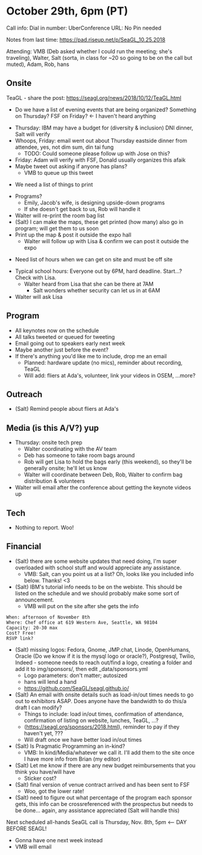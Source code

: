 # October 29th, 6pm (PT)

Call info:
 Dial in number: 
 UberConference URL: 
 No Pin needed
 
Notes from last time: https://pad.riseup.net/p/SeaGL_10.25.2018

Attending: VMB (Deb asked whether I could run the meeting; she's traveling), Walter, Salt (sorta, in class for ~20 so going to be on the call but muted), Adam, Rob, hans

## Onsite

TeaGL - share the post: https://seagl.org/news/2018/10/12/TeaGL.html

- Do we have a list of evening events that are being organized? Something on Thursday? FSF on Friday? <- I haven't heard anything

* Thursday: IBM may have a budget for (diversity & inclusion) DNI dinner, Salt will verify
* Whoops, Friday: email went out about Thursday eastside dinner from attendee, yes, not dim sum, din tai fung
    * TODO: Could someone please follow up with Jose on this?
* Friday: Adam will verify with FSF, Donald usually organizes this afaik
* Maybe tweet out asking if anyone has plans?
    * VMB to queue up this tweet

- We need a list of things to print

* Programs?
    * Emily, Jacob's wife, is designing upside-down programs
    * If she doesn't get back to us, Rob will handle it
* Walter will re-print the room bag list
* (Salt) I can make the maps, these get printed (how many) also go in program; will get them to us soon
* Print up the map & post it outside the expo hall
    * Walter will follow up with Lisa & confirm we can post it outside the expo

- Need list of hours when we can get on site and must be off site

* Typical school hours: Everyone out by 6PM, hard deadline. Start…? Check with Lisa.
    * Walter heard from Lisa that she can be there at 7AM
        * Salt wonders whether security can let us in at 6AM
* Walter will ask Lisa

## Program

* All keynotes now on the schedule
* All talks tweeted or queued for tweeting
* Email going out to speakers early next week
* Maybe another just before the event?
* If there's anything you'd like me to include, drop me an email
    * Planned: hardware update (no mics), reminder about recording, TeaGL
    * Will add: fliers at Ada's, volunteer, link your videos in OSEM, …more?


## Outreach

- (Salt) Remind people about fliers at Ada's

## Media (is this A/V?) yup

* Thursday: onsite tech prep
    * Walter coordinating with the AV team
    * Deb has someone to take room bags around
    * Rob will get Lisa to hold the bags early (this weekend), so they'll be generally onsite; he'll let us know
    * Walter will coordinate between Deb, Rob, Walter to confirm bag distribution & volunteers
* Walter will email after the conference about getting the keynote videos up

## Tech

* Nothing to report. Woo!

## Financial

- (Salt) there are some website updates that need doing, I'm super overloaded with school stuff and would appreciate any assistance.
    * VMB: Salt, can you point us at a list? Oh, looks like you included info below. Thanks! <3
- (Salt) IBM's tutorial info needs to be on the webiste. This should be listed on the schedule and we should probably make some sort of announcement.
    * VMB will put on the site after she gets the info
    
```
When: afternoon of November 8th
Where: Chef office at 619 Western Ave, Seattle, WA 98104
Capacity: 20-30 max
Cost? Free!
RSVP link?
```

- (Salt) missing logos: Fedora, Gnome, JMP.chat, Linode, OpenHumans, Oracle (Do we know if it is the mysql logo or oracle?), Postgresql, Twilio, Indeed - someone needs to reach out/find a logo, creating a folder and add it to img/sponsors/, then edit _data/sponsors.yml
    * Logo parameters: don't matter; autosized
    * hans will lend a hand
    * https://github.com/SeaGL/seagl.github.io/
- (Salt) An email with onsite details such as load-in/out times needs to go out to exhibitors ASAP. Does anyone have the bandwidth to do this/a draft I can modify?
    * Things to include: load in/out times, confirmation of attendance, confirmation of listing on website, lunches, TeaGL, …?
    * (https://seagl.org/sponsors/2018.html), reminder to pay if they haven't yet, ???
    * Will draft once we have better load in/out times
- (Salt) Is Pragmatic Programming an in-kind?
    * VMB: In kind/Media/whatever we call it. I'll add them to the site once I have more info from Brian (my editor)
- (Salt) Let me know if there are any new budget reimbursements that you think you have/will have
    * Sticker cost?
- (Salt) final version of venue contract arrived and has been sent to FSF
    * Woo, got the lower rate!
- (Salt) need to figure out what percentage of the program each sponsor gets, this info can be crossreferenced with the prospectus but needs to be done... again, any assistance appreciated (Salt will handle this)


Next scheduled all-hands SeaGL call is Thursday, Nov. 8th, 5pm <-- DAY BEFORE SEAGL!

* Gonna have one next week instead
* VMB will email
